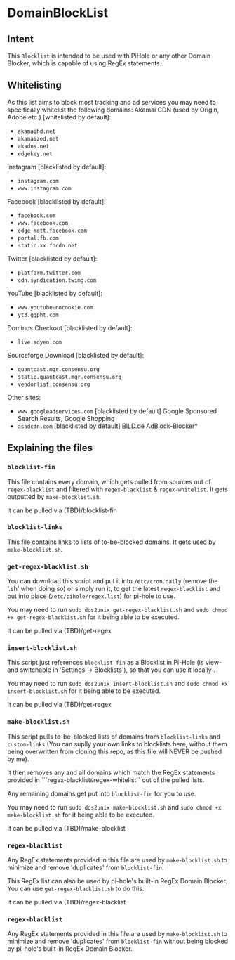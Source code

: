 # DomainBlockList
## Intent
This ``Blocklist`` is intended to be used with PiHole or any other Domain Blocker, which is capable of using RegEx statements.


## Whitelisting
As this list aims to block most tracking and ad services you may need to specifically whitelist the following domains:
Akamai CDN (used by Origin, Adobe etc.) [whitelisted by default]:
- ``akamaihd.net``
- ``akamaized.net``
- ``akadns.net``
- ``edgekey.net``

Instagram [blacklisted by default]:
- ``instagram.com``
- ``www.instagram.com``

Facebook [blacklisted by default]:
- ``facebook.com``
- ``www.facebook.com``
- ``edge-mqtt.facebook.com``
- ``portal.fb.com``
- ``static.xx.fbcdn.net``

Twitter [blacklisted by default]:
- ``platform.twitter.com``
- ``cdn.syndication.twimg.com``

YouTube [blacklisted by default]: 
- ``www.youtube-nocookie.com``
- ``yt3.ggpht.com``

Dominos Checkout [blacklisted by default]:
- ``live.adyen.com``

Sourceforge Download [blacklisted by default]:
- ``quantcast.mgr.consensu.org``
- ``static.quantcast.mgr.consensu.org``
- ``vendorlist.consensu.org``

Other sites:
- ``www.googleadservices.com`` [blacklisted by default] Google Sponsored Search Results, Google Shopping
- ``asadcdn.com`` [blacklisted by default] BILD.de AdBlock-Blocker*


## Explaining the files
### ``blocklist-fin``
This file contains every domain, which gets pulled from sources out of ``regex-blacklist`` and filtered with ``regex-blacklist`` & ``regex-whitelist``. It gets outputted by ``make-blocklist.sh``.


It can be pulled via (TBD)/blocklist-fin


### ``blocklist-links``
This file contains links to lists of to-be-blocked domains. It gets used by ``make-blocklist.sh``.


### ``get-regex-blacklist.sh``
You can download this script and put it into ``/etc/cron.daily`` (remove the '.sh' when doing so) or simply run it, to get the latest ``regex-blacklist`` and put into place (``/etc/pihole/regex.list``) for pi-hole to use.

You may need to run ``sudo dos2unix get-regex-blacklist.sh`` and ``sudo chmod +x get-regex-blacklist.sh`` for it being able to be executed.


It can be pulled via (TBD)/get-regex


### ``insert-blocklist.sh``
This script just references ``blocklist-fin`` as a Blocklist in Pi-Hole (is view- and switchable in 'Settings -> Blocklists'), so that you can use it locally .

You may need to run ``sudo dos2unix insert-blocklist.sh`` and ``sudo chmod +x insert-blocklist.sh`` for it being able to be executed.


It can be pulled via (TBD)/get-regex


### ``make-blocklist.sh``
This script pulls to-be-blocked lists of domains from ``blocklist-links`` and ``custom-links`` (You can suplly your own links to blocklists here, without them being overwritten from cloning this repo, as this file will NEVER be pushed by me).

It then removes any and all domains which match the RegEx statements provided in ```regex-blacklist`` & ``regex-whitelist`` out of the pulled lists.

Any remaining domains get put into ``blocklist-fin`` for you to use.

You may need to run ``sudo dos2unix make-blocklist.sh`` and ``sudo chmod +x make-blocklist.sh`` for it being able to be executed.


It can be pulled via (TBD)/make-blocklist


### ``regex-blacklist``
Any RegEx statements provided in this file are used by ``make-blocklist.sh`` to minimize and remove 'duplicates' from ``blocklist-fin``.

This RegEx list can also be used by pi-hole's built-in RegEx Domain Blocker. You can use ``get-regex-blacklist.sh`` to do this.


It can be pulled via (TBD)/regex-blacklist


### ``regex-blacklist``
Any RegEx statements provided in this file are used by ``make-blocklist.sh`` to minimize and remove 'duplicates' from ``blocklist-fin`` without being blocked by pi-hole's built-in RegEx Domain Blocker.